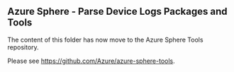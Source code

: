## Azure Sphere - Parse Device Logs  Packages and Tools

The content of this folder has now move to the Azure Sphere Tools repository.

Please see https://github.com/Azure/azure-sphere-tools.